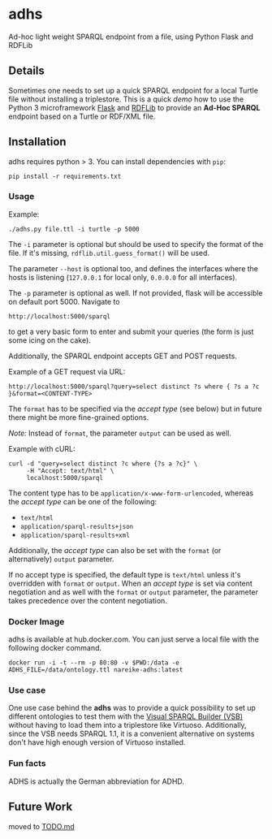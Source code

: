 # adhs
Ad-hoc light weight SPARQL endpoint from a file, using Python Flask and RDFLib

## Details
Sometimes one needs to set up a quick SPARQL endpoint for a local Turtle file without installing a triplestore. This is a quick *demo* how to use the Python 3 microframework [Flask](http://flask.pocoo.org/) and [RDFLib](https://github.com/RDFLib) to provide an **Ad-Hoc SPARQL** endpoint based on a Turtle or RDF/XML file.

## Installation

adhs requires python > 3. You can install dependencies with `pip`:

```
pip install -r requirements.txt
```

### Usage

Example:
```
./adhs.py file.ttl -i turtle -p 5000
```

The `-i` parameter is optional but should be used to specify the format of the file. If it's missing, `rdflib.util.guess_format()` will be used.

The parameter `--host` is optional too, and defines the interfaces where the hosts is listening (`127.0.0.1` for local only, `0.0.0.0` for all interfaces).

The `-p` parameter is optional as well. If not provided, flask will be accessible on default port 5000. Navigate to

```
http://localhost:5000/sparql
```

to get a very basic form to enter and submit your queries (the form is just some icing on the cake).

Additionally, the SPARQL endpoint accepts GET and POST requests.

Example of a GET request via URL:

```
http://localhost:5000/sparql?query=select distinct ?s where { ?s a ?c }&format=<CONTENT-TYPE>
```

The `format` has to be specified via the _accept type_ (see below) but in future there might be more fine-grained options.

_Note:_ Instead of `format`, the parameter `output` can be used as well.

Example with cURL:

```
curl -d "query=select distinct ?c where {?s a ?c}" \
     -H "Accept: text/html" \
     localhost:5000/sparql
```

The content type has to be `application/x-www-form-urlencoded`, whereas the _accept type_ can be one of the following:

* `text/html`
* `application/sparql-results+json`
* `application/sparql-results+xml`

Additionally, the _accept type_ can also be set with the `format` (or alternatively) `output` parameter.

If no accept type is specified, the default type is `text/html` unless it's overridden with `format` or `output`. When an _accept type_ is set via content negotiation and as well with the `format` or `output` parameter, the parameter takes precedence over the content negotiation.

### Docker Image

adhs is available at hub.docker.com.
You can just serve a local file with the following docker command.

    docker run -i -t --rm -p 80:80 -v $PWD:/data -e ADHS_FILE=/data/ontology.ttl nareike-adhs:latest

### Use case

One use case behind the **adhs** was to provide a quick possibility to set up different ontologies to test them with the [Visual SPARQL Builder (VSB)](https://github.com/leipert/vsb) without having to load them into a triplestore like Virtuoso. Additionally, since the VSB needs SPARQL 1.1, it is a convenient alternative on systems don't have high enough version of Virtuoso installed.

### Fun facts

ADHS is actually the German abbreviation for ADHD.

## Future Work

moved to [TODO.md](TODO.md)
